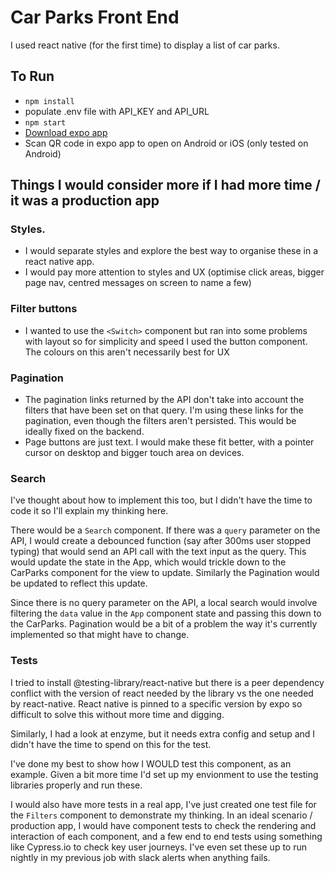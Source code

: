 # Car Parks Front End

I used react native (for the first time) to display a list of car parks.

## To Run
- `npm install`
- populate .env file with API_KEY and API_URL
- `npm start`
- [Download expo app](https://expo.dev/)
- Scan QR code in expo app to open on Android or iOS (only tested on Android)


## Things I would consider more if I had more time / it was a production app

### Styles. 

- I would separate styles and explore the best way to organise these in a react native app.
- I would pay more attention to styles and UX (optimise click areas, bigger page nav, centred messages on screen to name a few)

### Filter buttons

- I wanted to use the `<Switch>` component but ran into some problems with layout so for simplicity and speed I used the button component. The colours on this aren't necessarily best for UX

### Pagination

- The pagination links returned by the API don't take into account the filters that have been set on that query. I'm using these links for the pagination, even though the filters aren't persisted. This would be ideally fixed on the backend.
- Page buttons are just text. I would make these fit better, with a pointer cursor on desktop and bigger touch area on devices.

### Search

I've thought about how to implement this too, but I didn't have the time to code it so I'll explain my thinking here.

There would be a `Search` component. If there was a `query` parameter on the API, I would create a debounced function (say after 300ms user stopped typing) that would send an API call with the text input as the query. This would update the state in the App, which would trickle down to the CarParks component for the view to update. Similarly the Pagination would be updated to reflect this update.

Since there is no query parameter on the API, a local search would involve filtering the `data` value in the `App` component state and passing this down to the CarParks. Pagination would be a bit of a problem the way it's currently implemented so that might have to change.

### Tests

I tried to install @testing-library/react-native but there is a peer dependency conflict
with the version of react needed by the library vs the one needed by react-native. React native
is pinned to a specific version by expo so difficult to solve this without more time and digging.

Similarly, I had a look at enzyme, but it needs extra config and setup and I didn't have the time to
spend on this for the test. 

I've done my best to show how I WOULD test this component, as an example. Given a bit more time I'd
set up my envionment to use the testing libraries properly and run these.

I would also have more tests in a real app, I've just created one test file for the `Filters` component to demonstrate my thinking. In an ideal scenario / production app, I would have component tests to check the rendering and interaction of each component, and a few end to end tests using something like Cypress.io to check key user journeys. I've even set these up to run nightly in my previous job with slack alerts when anything fails.
 



